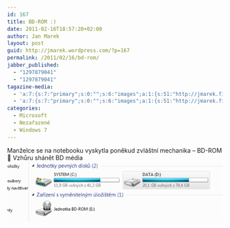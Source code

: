 ```yaml
---
id: 167
title: BD-ROM :)
date: 2011-02-16T18:57:20+02:00
author: Jan Marek
layout: post
guid: http://jmarek.wordpress.com/?p=167
permalink: /2011/02/16/bd-rom/
jabber_published:
  - "1297879041"
  - "1297879041"
tagazine-media:
  - 'a:7:{s:7:"primary";s:0:"";s:6:"images";a:1:{s:51:"http://jmarek.files.wordpress.com/2011/02/bdrom.png";a:6:{s:8:"file_url";s:51:"http://jmarek.files.wordpress.com/2011/02/bdrom.png";s:5:"width";s:3:"618";s:6:"height";s:3:"173";s:4:"type";s:5:"image";s:4:"area";s:6:"106914";s:9:"file_path";s:0:"";}}s:6:"videos";a:0:{}s:11:"image_count";s:1:"1";s:6:"author";s:8:"17238236";s:7:"blog_id";s:8:"16623371";s:9:"mod_stamp";s:19:"2011-02-16 17:57:20";}'
  - 'a:7:{s:7:"primary";s:0:"";s:6:"images";a:1:{s:51:"http://jmarek.files.wordpress.com/2011/02/bdrom.png";a:6:{s:8:"file_url";s:51:"http://jmarek.files.wordpress.com/2011/02/bdrom.png";s:5:"width";s:3:"618";s:6:"height";s:3:"173";s:4:"type";s:5:"image";s:4:"area";s:6:"106914";s:9:"file_path";s:0:"";}}s:6:"videos";a:0:{}s:11:"image_count";s:1:"1";s:6:"author";s:8:"17238236";s:7:"blog_id";s:8:"16623371";s:9:"mod_stamp";s:19:"2011-02-16 17:57:20";}'
categories:
  - Microsoft
  - Nezařazené
  - Windows 7
---
```

Manželce se na notebooku vyskytla poněkud zvláštní mechanika &#8211; BD-ROM 🙂 Vzhůru shánět BD média![<img class="alignleft size-full wp-image-168" title="bdrom" src="/wp-content/uploads/2011/02/bdrom.png" alt="" width="614" height="171" />](/wp-content/uploads/2011/02/bdrom.png)
